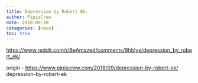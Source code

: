 ```yaml
---
title: Depression by Robert Ek.
author: PipisCrew
date: 2018-09-20
categories: [news]
toc: true
---
```


https://www.reddit.com/r/BeAmazed/comments/9hblyx/depression_by_robert_ek/

origin - https://www.pipiscrew.com/2018/09/depression-by-robert-ek/ depression-by-robert-ek